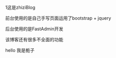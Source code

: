 1这是zhiziBlog    

前台使用的是自己手写页面运用了bootstrap + jquery
   
后台使用的是FastAdmin开发
    
该博客还有很多不全面的功能     

hello 我是栀子   
